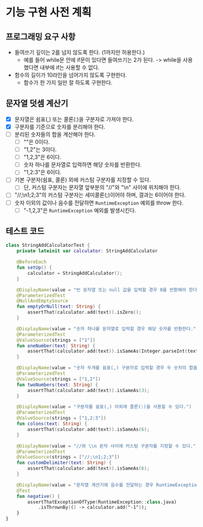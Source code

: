 # 기능 구현 사전 계획

## 프로그래밍 요구 사항
- 들여쓰기 깊이는 2를 넘지 않도록 한다. (1까지만 허용한다.)
  - 예를 들어 while문 안에 if문이 있다면 들여쓰기는 2가 된다. -> while을 사용했다면 내부에 if는 사용할 수 없다.
- 함수의 길이가 10라인을 넘어가지 않도록 구현한다.
  - 함수가 한 가지 일만 잘 하도록 구현한다.

## 문자열 덧셈 계산기

- [x] 문자열은 쉼표(,) 또는 콜론(:)을 구분자로 가져야 한다.
- [x] 구분자를 기준으로 숫자를 분리해야 한다.
- [ ] 분리된 숫자들의 합을 계산해야 한다.
  - [ ] ""은 0이다.
  - [ ] "1,2"는 3이다.
  - [ ] "1,2,3"은 6이다.
  - [ ] 숫자 하나를 문자열로 입력하면 해당 숫자를 반환한다.
  - [ ] "1,2:3"은 6이다.
- [ ] 기본 구분자(쉼표, 콜론) 외에 커스텀 구분자를 지정할 수 있다.
  - [ ] 단, 커스텀 구분자는 문자열 앞부분의 "//"와 "\n" 사이에 위치해야 한다.
- [ ] "//;\n1;2;3"의 커스텀 구분자는 세미콜론(;)이어야 하며, 결과는 6이어야 한다.
- [ ] 숫자 이외의 값이나 음수를 전달하면 `RuntimeException` 예외를 throw 한다.
  - [ ] "-1,2,3"은 `RuntimeException` 예외를 발생시킨다.

## 테스트 코드

```kotlin
class StringAddCalculatorTest {
    private lateinit var calculator: StringAddCalculator

    @BeforeEach
    fun setUp() {
        calculator = StringAddCalculator();
    }

    @DisplayName(value = "빈 문자열 또는 null 값을 입력할 경우 0을 반환해야 한다.")
    @ParameterizedTest
    @NullAndEmptySource
    fun emptyOrNull(text: String) {
        assertThat(calculator.add(text)).isZero();
    }

    @DisplayName(value = "숫자 하나를 문자열로 입력할 경우 해당 숫자를 반환한다.")
    @ParameterizedTest
    @ValueSource(strings = ["1"])
    fun oneNumber(text: String) {
        assertThat(calculator.add(text)).isSameAs(Integer.parseInt(text));
    }

    @DisplayName(value = "숫자 두개를 쉼표(,) 구분자로 입력할 경우 두 숫자의 합을 반환한다.")
    @ParameterizedTest
    @ValueSource(strings = ["1,2"])
    fun twoNumbers(text: String) {
        assertThat(calculator.add(text)).isSameAs(3);
    }

    @DisplayName(value = "구분자를 쉼표(,) 이외에 콜론(:)을 사용할 수 있다.")
    @ParameterizedTest
    @ValueSource(strings = ["1,2:3"])
    fun colons(text: String) {
        assertThat(calculator.add(text)).isSameAs(6);
    }

    @DisplayName(value = "//와 \\n 문자 사이에 커스텀 구분자를 지정할 수 있다.")
    @ParameterizedTest
    @ValueSource(strings = ["//;\n1;2;3"])
    fun customDelimiter(text: String) {
        assertThat(calculator.add(text)).isSameAs(6);
    }

    @DisplayName(value = "문자열 계산기에 음수를 전달하는 경우 RuntimeException 예외 처리를 한다.")
    @Test
    fun negative() {
        assertThatExceptionOfType(RuntimeException::class.java)
            .isThrownBy(() -> calculator.add("-1"));
    }
}
```

